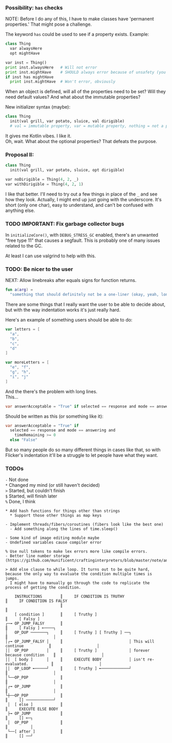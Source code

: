### Possibility: `has` checks

NOTE: Before I do any of this, I have to make classes have 'permanent properties.' That might pose a challenge.

The keyword `has` could be used to see if a property exists. Example:

```python
class Thing
  var alwaysHere
  opt mightHave

var inst = Thing()
print inst.alwaysHere   # Will not error
print inst.mightHave    # SHOULD always error because of unsafety (you know what, this is exactly why static typing sounds nice)
if inst has mightHave
  print inst.mightHave  # Won't error, obviously
```

When an object is defined, will all of the properties need to be set? Will they need default values? And what about the immutable properties?

New initializer syntax (maybe):
```python
class Thing
  init(val grill, var potato, sluice, val dirigible)
  # val = immutable property, var = mutable property, nothing = not a property (temporary local)
```
It gives me Kotlin vibes. I like it.<br>
Oh, wait. What about the optional properties? That defeats the purpose.

### Proposal II:

```python
class Thing
  init(val grill, var potato, sluice, opt dirigible)

var noDirigible = Thing(4, 2, _)
var withDirigible = Thing(4, 2, 1)
```
I like that better. I'll need to try out a few things in place of the `_` and see how they look. Actually, I might end up just going with the underscore. It's short (only one char), easy to understand, and can't be confused with anything else.

### TODO IMPORTANT: Fix garbage collector bugs

In `initializeCore()`, with `DEBUG_STRESS_GC` enabled, there's an unwanted "free type 11" that causes a segfault. This is probably one of many issues related to the GC.

At least I can use valgrind to help with this.

### TODO: Be nicer to the user

NEXT: Allow linebreaks after equals signs for function returns.

```kotlin
fun a(arg) =
  "something that should definitely not be a one-liner (okay, yeah, long strings should always be avoided I guess): =(3 + 24 / 3)"
```

There are some things that I really want the user to be able to decide about, but with the way indentation works it's just really hard.

Here's an example of something users should be able to do:
```scala
var letters = [
  "a",
  "b",
  "c",
  "d"
]

var moreLetters = [
  "e", "f",
  "g", "h",
  "i", "j"
]
```

And the there's the problem with long lines.  
This...
```cs
var answerAcceptable = "True" if selected == response and mode == answering and timeRemaining >= 0 else "False"
```
Should be written as this (or something like it):
```cs
var answerAcceptable = "True" if
  selected == response and mode == answering and
    timeRemaining >= 0
  else "False"
```

But so many people do so many different things in cases like that, so with Flicker's indentation it'll be a struggle to let people have what they want.

### TODOs

`-` Not done<br>
`*` Changed my mind (or still haven't decided)<br>
`>` Started, but couldn't finish<br>
`$` Started, will finish later<br>
`%` Done, I think<br>

```
* Add hash functions for things other than strings
  * Support those other things as map keys

- Implement threads/fibers/coroutines (fibers look like the best one)
  - Add something along the lines of time.sleep()

- Some kind of image editing module maybe
- Undefined variables cause compiler error

% Use null tokens to make lex errors more like compile errors.
- Better line number storage (https://github.com/munificent/craftinginterpreters/blob/master/note/answers/chapter14_chunks/1.md).

> Add else clause to while loop. It turns out to be quite hard, because the only way to evaluate the condition multiple times is jumps.
  I might have to manually go through the code to replicate the process of getting the condition.

    INSTRUCTIONS        ║     IF CONDITION IS TRUTHY                                 ║     IF CONDITION IS FALSY
                        ║                                                            ║
    [ condition ]       ║     [ Truthy ]                                             ║     [ Falsy ]
┌─╼ OP_JUMP_FALSY       ║                                                            ║     [ Falsy ] ╾────┐
│   OP_DUP ───────┐     ║     [ Truthy ] [ Truthy ] ──┐                              ║                    │
│┌╼ OP_JUMP_FALSY │     ║                             │ This will continue           ║                    │
││  OP_POP        │     ║     [ Truthy ]              │ forever because condition    ║                    │
││  [ body ]      │     ║     EXECUTE BODY            │ isn't re-evaluated.          ║                    │
││  OP_LOOP ╾─────┘     ║     [ Truthy ] ╾────────────┘                              ║                    │
│└──OP_POP              ║                                                            ║                    │
│┌╼ OP_JUMP             ║                                                            ║                    │
└┼──OP_POP              ║                                                            ║     [] ────────────┘
 │  [ else ]            ║                                                            ║     EXECUTE ELSE BODY
 ├╼ OP_JUMP             ║                                                            ║     [] ╾─┐
 │  OP_POP              ║                                                            ║          │
 └──[ after ]           ║                                                            ║     [] ──┘
```
